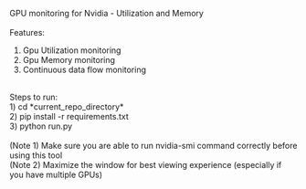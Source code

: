 
GPU monitoring for Nvidia - Utilization and Memory <br />
<br />
Features:<br />
1) Gpu Utilization monitoring<br />
2) Gpu Memory monitoring<br />
3) Continuous data flow monitoring<br />
<br />
Steps to run:<br />
1) cd *current_repo_directory*<br />
2) pip install -r requirements.txt <br />
3) python run.py<br />
<br />
(Note 1) Make sure you are able to run nvidia-smi command correctly before using this tool <br />
(Note 2) Maximize the window for best viewing experience (especially if you have multiple GPUs)<br />

